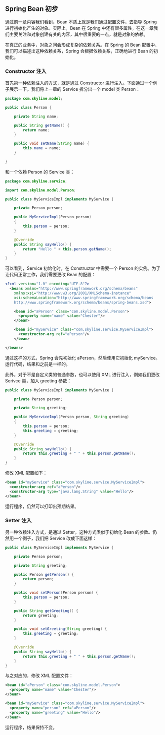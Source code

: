 ## Spring Bean 初步
 
通过前一章内容我们看到，Bean 本质上就是我们通过配置文件，去指导 Spring 进行初始化产生的对象。实际上，Bean 在 Spring 中还有很多属性，在这一章我们主要关注和对象创建有关的内容，其中很重要的一点，就是对象的依赖。

在真正的业务中，对象之间会形成复杂的依赖关系。在 Spring 的 Bean 配置中，我们可以描述出这种依赖关系，Spring 会根据依赖关系，正确地进行 Bean 的初始化。

### Constructor 注入

首先第一种依赖注入的方式，就是通过 Constructor 进行注入。下面通过一个例子展示一下。我们将上一章的 Service 拆分出一个 model 类 Person：

```java
package com.skyline.model;

public class Person {

    private String name;

    public String getName() {
        return name;
    }

    public void setName(String name) {
        this.name = name;
    }

}

```

和一个依赖 Person 的 Service 类：

```java
package com.skyline.service;

import com.skyline.model.Person;

public class MyServiceImpl implements MyService {

    private Person person;

    public MyServiceImpl(Person person)
    {
        this.person = person;
    }

    @Override
    public String sayHello() {
        return "Hello " + this.person.getName();
    }
}
```

可以看到，Service 初始化时，在 Constructor 中需要一个 Person 的实例。为了让代码正常工作，我们需要更改 Bean 的配置：

```xml
<?xml version="1.0" encoding="UTF-8"?>
  <beans xmlns="http://www.springframework.org/schema/beans"
    xmlns:xsi="http://www.w3.org/2001/XMLSchema-instance"
    xsi:schemaLocation="http://www.springframework.org/schema/beans
    http://www.springframework.org/schema/beans/spring-beans.xsd">

    <bean id="aPerson" class="com.skyline.model.Person">
      <property name="name" value="Chester"/>
    </bean>

    <bean id="myService" class="com.skyline.service.MyServiceImpl">
      <constructor-arg ref="aPerson"/>
    </bean>

</beans>
```

通过这样的方式，Spring 会先初始化 aPerson，然后使用它初始化 myService。运行代码，结果和之前是一样的。

此外，对于不是自定义类的普通参数，也可以使用 XML 进行注入，例如我们更改 Serivce 类，加入 greeting 参数：

```java
public class MyServiceImpl implements MyService {

    private Person person;

    private String greeting;

    public MyServiceImpl(Person person, String greeting)
    {
        this.person = person;
        this.greeting = greeting;
    }

    @Override
    public String sayHello() {
        return this.greeting + " " + this.person.getName();
    }
}
```

修改 XML 配置如下：

```xml
<bean id="myService" class="com.skyline.service.MyServiceImpl">
  <constructor-arg ref="aPerson"/>
  <constructor-arg type="java.lang.String" value="Hello"/>
</bean>
```

运行程序，仍然可以打印出预期结果。

### Setter 注入

另一种依赖注入方式，是通过 Setter，这种方式类似于初始化 Bean 的参数。仍然用一个例子，我们把 Service 改成下面这样：

```java
public class MyServiceImpl implements MyService {

    private Person person;

    private String greeting;

    public Person getPerson() {
        return person;
    }

    public void setPerson(Person person) {
        this.person = person;
    }

    public String getGreeting() {
        return greeting;
    }

    public void setGreeting(String greeting) {
        this.greeting = greeting;
    }

    @Override
    public String sayHello() {
        return this.greeting + " " + this.person.getName();
    }
}
```

与之对应的，修改 XML 配置文件：

```xml
<bean id="aPerson" class="com.skyline.model.Person">
  <property name="name" value="Chester"/>
</bean>

<bean id="myService" class="com.skyline.service.MyServiceImpl">
  <property name="person" ref="aPerson"/>
  <property name="greeting" value="Hello"/>
</bean>
```

运行程序，结果保持不变。